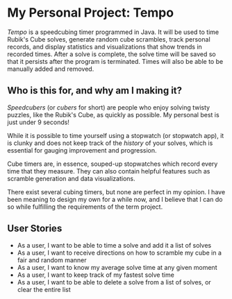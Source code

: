 # My Personal Project: Tempo
_Tempo_ is a speedcubing timer programmed in Java. It will be used to time Rubik's Cube solves, generate random cube scrambles, track personal records, and display statistics and visualizations that show trends in recorded times.
After a solve is complete, the solve time will be saved so that it persists after the program is terminated. Times will also be able to be manually added and removed.

## Who is this for, and why am I making it?

_Speedcubers_ (or _cubers_ for short) are people who enjoy solving twisty puzzles, like the Rubik's Cube, as quickly as possible. My personal best is just under 9 seconds!

While it is possible to time yourself using a stopwatch (or stopwatch app), it is clunky and does not keep track of the *history* of your solves, which is essential for gauging improvement and progression.

Cube timers are, in essence, souped-up stopwatches which record every time that they measure. They can also contain helpful features such as scramble generation and data visualizations.

There exist several cubing timers, but none are perfect in my opinion. I have been meaning to design my own for a while now, and I believe that I can do so while fulfilling the requirements of the term project.

## User Stories

- As a user, I want to be able to time a solve and add it a list of solves 
- As a user, I want to receive directions on how to scramble my cube in a fair and random manner
- As a user, I want to know my average solve time at any given moment
- As a user, I want to keep track of my fastest solve time
- As a user, I want to be able to delete a solve from a list of solves, or clear the entire list